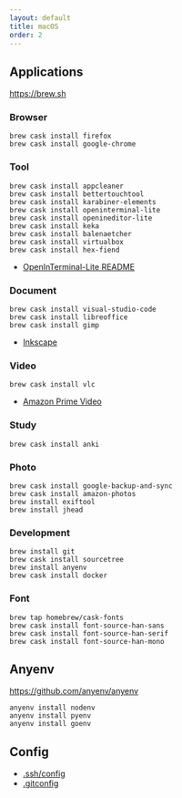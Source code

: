 ```yaml
---
layout: default
title: macOS
order: 2
---
```


## Applications

<https://brew.sh>

### Browser

```console
brew cask install firefox
brew cask install google-chrome
```

### Tool

```console
brew cask install appcleaner
brew cask install bettertouchtool
brew cask install karabiner-elements
brew cask install openinterminal-lite
brew cask install openineditor-lite
brew cask install keka
brew cask install balenaetcher
brew cask install virtualbox
brew cask install hex-fiend
```

- [OpenInTerminal-Lite README](https://github.com/Ji4n1ng/OpenInTerminal/blob/master/Resources/README-Lite.md)

### Document

```console
brew cask install visual-studio-code
brew cask install libreoffice
brew cask install gimp
```

- [Inkscape](https://inkscape.org/)

### Video

```console
brew cask install vlc
```

- [Amazon Prime Video](https://apps.apple.com/jp/app/id545519333)

### Study

```console
brew cask install anki
```

### Photo

```console
brew cask install google-backup-and-sync
brew cask install amazon-photos
brew install exiftool
brew install jhead
```

### Development

```console
brew install git
brew cask install sourcetree
brew install anyenv
brew cask install docker
```

### Font

```console
brew tap homebrew/cask-fonts
brew cask install font-source-han-sans
brew cask install font-source-han-serif
brew cask install font-source-han-mono
```

## Anyenv

<https://github.com/anyenv/anyenv>

```console
anyenv install nodenv
anyenv install pyenv
anyenv install goenv
```

## Config

- [.ssh/config](ssh/config)
- [.gitconfig](gitconfig)
